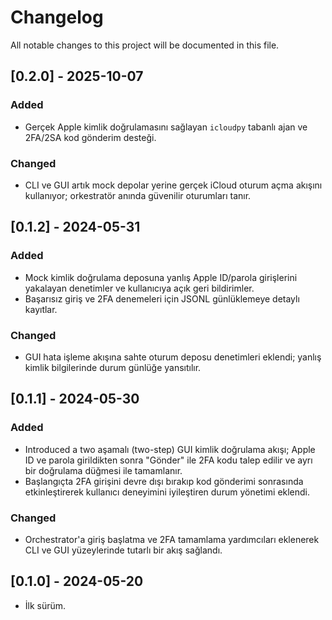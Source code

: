 # Changelog

All notable changes to this project will be documented in this file.

## [0.2.0] - 2025-10-07
### Added
- Gerçek Apple kimlik doğrulamasını sağlayan `icloudpy` tabanlı ajan ve 2FA/2SA kod gönderim desteği.

### Changed
- CLI ve GUI artık mock depolar yerine gerçek iCloud oturum açma akışını kullanıyor; orkestratör anında güvenilir oturumları tanır.

## [0.1.2] - 2024-05-31
### Added
- Mock kimlik doğrulama deposuna yanlış Apple ID/parola girişlerini yakalayan denetimler ve kullanıcıya açık geri bildirimler.
- Başarısız giriş ve 2FA denemeleri için JSONL günlüklemeye detaylı kayıtlar.

### Changed
- GUI hata işleme akışına sahte oturum deposu denetimleri eklendi; yanlış kimlik bilgilerinde durum günlüğe yansıtılır.

## [0.1.1] - 2024-05-30
### Added
- Introduced a two aşamalı (two-step) GUI kimlik doğrulama akışı; Apple ID ve parola girildikten sonra "Gönder" ile 2FA kodu talep edilir ve ayrı bir doğrulama düğmesi ile tamamlanır.
- Başlangıçta 2FA girişini devre dışı bırakıp kod gönderimi sonrasında etkinleştirerek kullanıcı deneyimini iyileştiren durum yönetimi eklendi.

### Changed
- Orchestrator'a giriş başlatma ve 2FA tamamlama yardımcıları eklenerek CLI ve GUI yüzeylerinde tutarlı bir akış sağlandı.

## [0.1.0] - 2024-05-20
- İlk sürüm.
